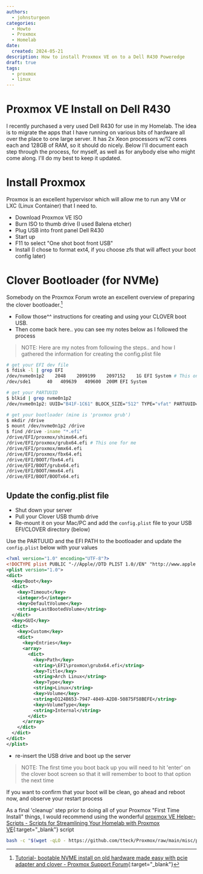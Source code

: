 ```yaml
---
authors:
  - johnsturgeon
categories:
  - Howto
  - Proxmox
  - Homelab
date:
  created: 2024-05-21
description: How to install Proxmox VE on to a Dell R430 Poweredge
draft: true
tags:
  - proxmox
  - linux
---
```


# Proxmox VE Install on Dell R430
I recently purchased a very used Dell R430 for use in my Homelab.  The idea is to migrate the apps that I have running on various bits of hardware all over the place to one large server.  It has 2x Xeon processors w/12 cores each and 128GB of RAM, so it should do nicely.  Below I'll document each step through the process, for myself, as well as for anybody else who might come along.  I'll do my best to keep it updated.


# Install Proxmox

Proxmox is an excellent hypervisor which will allow me to run any VM or LXC (Linux Container) that I need to.

* Download Proxmox VE ISO
* Burn ISO to thumb drive (I used Balena etcher)
* Plug USB into front panel Dell R430
* Start up
* F11 to select "One shot boot front USB"
* Install (I chose to format ext4, if you choose zfs that will affect your boot config later)

#  Clover Bootloader (for NVMe)

Somebody on the Proxmox Forum wrote an excellent overview of preparing the clover bootloader.[^1] 
  * Follow those^^ instructions for creating and using your CLOVER boot USB.
  * Then come back here.. you can see my notes below as I followed the process

> NOTE: Here are my notes from following the steps.. and how I gathered the information for creating the config.plist file

```bash
# get your EFI dev file
$ fdisk -l | grep EFI
/dev/nvme0n1p2    2048    2099199    2097152    1G EFI System # This one!!!
/dev/sde1      40   409639   409600  200M EFI System

# get your PARTUUID
$ blkid | grep nvme0n1p2
/dev/nvme0n1p2: UUID="B41F-1C61" BLOCK_SIZE="512" TYPE="vfat" PARTUUID="0d05f343-cc10-414b-ba80-7d8ce4904353"

# get your bootloader (mine is 'proxmox grub')
$ mkdir /drive
$ mount /dev/nvme0n1p2 /drive
$ find /drive -iname "*.efi"
/drive/EFI/proxmox/shimx64.efi
/drive/EFI/proxmox/grubx64.efi # This one for me
/drive/EFI/proxmox/mmx64.efi
/drive/EFI/proxmox/fbx64.efi
/drive/EFI/BOOT/fbx64.efi
/drive/EFI/BOOT/grubx64.efi
/drive/EFI/BOOT/mmx64.efi
/drive/EFI/BOOT/BOOTx64.efi
```

## Update the config.plist file
* Shut down your server
* Pull your Clover USB thumb drive
* Re-mount it on your Mac/PC and add the `config.plist` file to your USB EFI/CLOVER directory (below)


Use the PARTUUID and the EFI PATH to the bootloader and update the `config.plist` below with your values

```xml
<?xml version="1.0" encoding="UTF-8"?>
<!DOCTYPE plist PUBLIC "-//Apple//DTD PLIST 1.0//EN" "http://www.apple.com/DTDs/PropertyList-1.0.dtd">
<plist version="1.0">
<dict>
  <key>Boot</key>
  <dict>
    <key>Timeout</key>
    <integer>5</integer>
    <key>DefaultVolume</key>
    <string>LastBootedVolume</string>
  </dict>
  <key>GUI</key>
  <dict>
    <key>Custom</key>
    <dict>
      <key>Entries</key>
      <array>
        <dict>
          <key>Path</key>
          <string>\EFI\proxmox\grubx64.efi</string>
          <key>Title</key>
          <string>Arch Linux</string>
          <key>Type</key>
          <string>Linux</string>
          <key>Volume</key>
          <string>D124B653-7947-4049-A2D8-50875F58BEFE</string>
          <key>VolumeType</key>
          <string>Internal</string>
        </dict>
      </array>
    </dict>
  </dict>
</dict>
</plist>
```

* re-insert the USB drive and boot up the server 

> NOTE: The first time you boot back up you will need to hit 'enter' on the clover boot screen so that it will remember to boot to that option the next time

If you want to confirm that your boot will be clean, go ahead and reboot now, and observe your restart process

As a final 'cleanup' step prior to doing all of your Proxmox "First Time Install" things, I would recommend using the wonderful [proxmox VE Helper-Scripts - Scripts for Streamlining Your Homelab with Proxmox VE](https://helper-scripts.com/scripts?id=Proxmox+VE+Post+Install){:target="_blank"} script

```bash
bash -c "$(wget -qLO - https://github.com/tteck/Proxmox/raw/main/misc/post-pve-install.sh)"
```

[^1]: [Tutorial- bootable NVME install on old hardware made easy with pcie adapter and clover - Proxmox Support Forum](https://forum.proxmox.com/threads/bootable-nvme-install-on-old-hardware-made-easy-with-pcie-adapter-and-clover.78120/){:target="_blank"}
